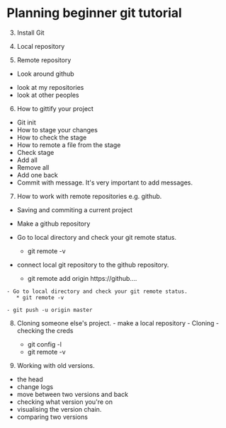 # Planning beginner git tutorial

3. Install Git

4. Local repository

5. Remote repository
 - Look around github

  * look at my repositories
  * look at other peoples


6. How to gittify your project
  + Git init
  + How to stage your changes
  + How to check the stage
  + How to remote a file from the stage
  + Check stage
  + Add all
  + Remove all
  + Add one back
  + Commit with message. It's very important to add messages.

7. How to work with remote repositories e.g. github.
  + Saving and commiting a current project

   - Make a github repository

   - Go to local directory and check your git remote status.
      * git remote -v

   - connect local git repository to the github repository.
      * git remote add origin https://github....

    - Go to local directory and check your git remote status.
       * git remote -v

    - git push -u origin master

  8. Cloning someone else's project.
    - make a local repository
    - Cloning
    - checking the creds
      * git config -l
      * git remote -v

9. Working with old versions.
  - the head
  - change logs
  - move between two versions and back
  - checking what version you're on
  - visualising the version chain.
  - comparing two versions